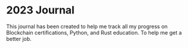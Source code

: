 # 2023 Journal

This journal has been created to help me track all my progress on Blockchain certifications, Python, and Rust education.  To help me get a better job.

